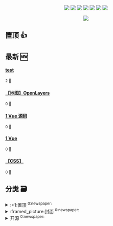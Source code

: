 

<p align='center'>
    <img src="https://badgen.net/badge/labels/3"/>
    <img src="https://badgen.net/github/issues/CHENJIAMIAN/Blog"/>
    <img src="https://badgen.net/badge/last-commit/2021-10-21 06:37:02"/>
    <img src="https://badgen.net/github/forks/CHENJIAMIAN/Blog"/>
    <img src="https://badgen.net/github/stars/CHENJIAMIAN/Blog"/>
    <img src="https://badgen.net/github/watchers/CHENJIAMIAN/Blog"/>
    <img src="https://badgen.net/github/release/CHENJIAMIAN/Blog"/>
</p>

<p align='center'>
    <a href="https://github.com/CHENJIAMIAN/visitor-count-badge">
        <img src="https://visitor-badge.glitch.me/badge?page_id=CHENJIAMIAN.Blog"/>
    </a>
</p>


## 置顶 :thumbsup: 
## 最新 :new: 

#### [test](https://github.com/CHENJIAMIAN/Blog/issues/9)
<sup>2 :speech_balloon:</sup> 



#### [【地图】OpenLayers](https://github.com/CHENJIAMIAN/Blog/issues/8)
<sup>0 :speech_balloon:</sup> 



#### [1 Vue 源码](https://github.com/CHENJIAMIAN/Blog/issues/7)
<sup>0 :speech_balloon:</sup> 



#### [1 Vue](https://github.com/CHENJIAMIAN/Blog/issues/6)
<sup>0 :speech_balloon:</sup> 



#### [【CSS】](https://github.com/CHENJIAMIAN/Blog/issues/5)
<sup>0 :speech_balloon:</sup> 



## 分类  :card_file_box: 

<details>
<summary>:+1:置顶	<sup>0:newspaper:</sup></summary>



</details>

<details>
<summary>:framed_picture:封面	<sup>0:newspaper:</sup></summary>



</details>

<details>
<summary>开源	<sup>0:newspaper:</sup></summary>



</details>

